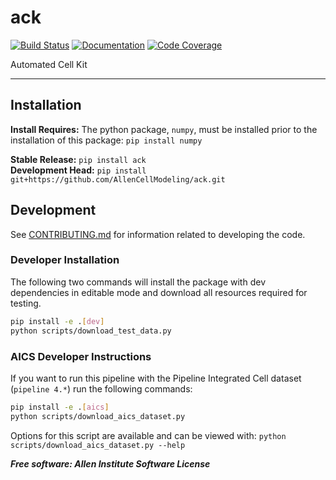 # ack

[![Build Status](https://github.com/AllenCellModeling/ack/workflows/Build%20Master/badge.svg)](https://github.com/AllenCellModeling/ack/actions)
[![Documentation](https://github.com/AllenCellModeling/ack/workflows/Documentation/badge.svg)](https://AllenCellModeling.github.io/ack)
[![Code Coverage](https://codecov.io/gh/AllenCellModeling/ack/branch/master/graph/badge.svg)](https://codecov.io/gh/AllenCellModeling/ack)

Automated Cell Kit

---

## Installation
**Install Requires:** The python package, `numpy`, must be installed prior to the
installation of this package: `pip install numpy`

**Stable Release:** `pip install ack`<br>
**Development Head:** `pip install git+https://github.com/AllenCellModeling/ack.git`

## Development
See [CONTRIBUTING.md](CONTRIBUTING.md) for information related to developing the code.

### Developer Installation
The following two commands will install the package with dev dependencies in editable
mode and download all resources required for testing.

```bash
pip install -e .[dev]
python scripts/download_test_data.py
```

### AICS Developer Instructions
If you want to run this pipeline with the Pipeline Integrated Cell dataset
(`pipeline 4.*`) run the following commands:

```bash
pip install -e .[aics]
python scripts/download_aics_dataset.py
```

Options for this script are available and can be viewed with:
`python scripts/download_aics_dataset.py --help`

***Free software: Allen Institute Software License***
